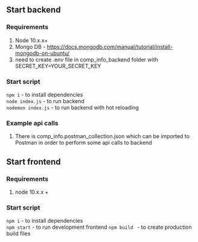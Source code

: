 ## Start backend 

### Requirements 
1. Node 10.x.x+
2. Mongo DB - https://docs.mongodb.com/manual/tutorial/install-mongodb-on-ubuntu/
3. need to create .env file in comp_info_backend folder with  SECRET_KEY=YOUR_SECRET_KEY
### Start script
`npm i`  - to install dependencies <br> 
`node index.js` - to run backend <br>
`nodemon index.js` - to run backend with hot reloading 

### Example api calls
1. There is comp_info.postman_collection.json which can be imported to Postman 
in order to perform some api calls to backend 

## Start frontend
### Requirements 
1. node 10.x.x +

### Start script
`npm i`  - to install dependencies <br> 
`npm start` - to run development frontend
`npm build ` - to create production build files 

